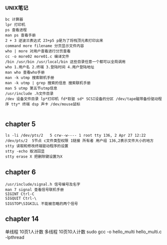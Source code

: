 ### UNIX笔记
```
bc 计算器
lpr 打印机
ps 查看进程
man ps 查看手册
2 + 3 逆波兰表达式 23+p5 p是为了将栈顶元素打印出来
command more filename 分页显示文件内容
who | more 对用户查看进行分页查看
cc -o more02 more01.c 编译文件
/bin /usr/bin /usr/local/bin 这些目录任意一个都可以全局调用
who 1.用户名 2.终端 3.登陆时间 4.用户登陆地址
man who 查看who手册
man -k utmp 搜索联机手册
man -k utmp | grep 搜索的信息 搜索联机手册
man 5 utmp 第五节utmp信息
/usr/include .h文件目录
/dev 设备文件目录 lp*打印机 fd*软驱 sd* SCSI设备的分区 /dev/tape磁带备份驱动程序 tty* 终端 dsp 声卡 /dev/mouse鼠标


```

## chapter 5
```
ls -li /dev/pts/2	5 crw--w---- 1 root tty 136, 2 Apr 27 12:22 /dev/pts/2	5节点 c文件类型权限 1链接 所有者 用户组 136,2表示文件大小的地方
stty 读取和修改终端驱动程序的设置
stty -echo 取消回显
stty erase X 把删除键设置为X
```

## chapter 6
```
/usr/include/signal.h 信号编号及名字
man 7 signal 查看信号联机手册
SIGINT Ctrl-C
SIGQUIT Ctrl-\
SIGSTOP\SIGKILL 不能被忽略的两个信号
```

## chapter 14
单线程 10页1人计数
多线程 10页10人计数
sudo gcc -o hello_multi hello_multi.c  -lpthread